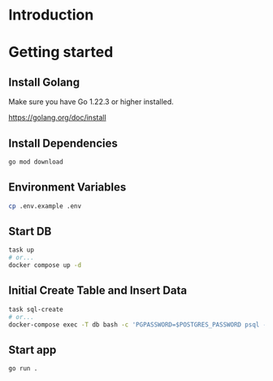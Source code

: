 # Introduction


# Getting started

## Install Golang

Make sure you have Go 1.22.3 or higher installed.

https://golang.org/doc/install

## Install Dependencies
```bash
go mod download
```

## Environment Variables
```bash
cp .env.example .env
```

## Start DB
```bash
task up
# or...
docker compose up -d
```

## Initial Create Table and Insert Data
```bash
task sql-create
# or...
docker-compose exec -T db bash -c 'PGPASSWORD=$POSTGRES_PASSWORD psql -U $POSTGRES_USER -d $POSTGRES_DB' < _tools/first.sql
```

## Start app
```bash
go run .
```
